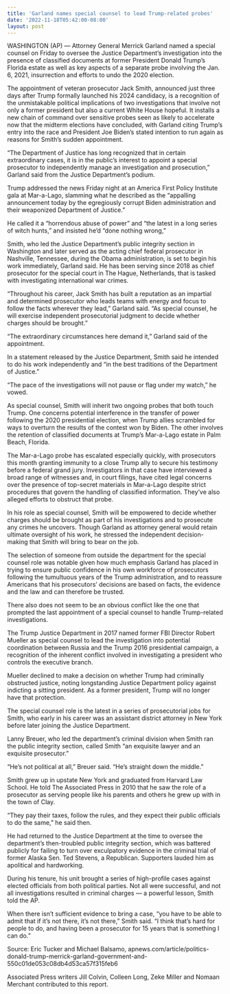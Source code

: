 ```yaml
---
title: 'Garland names special counsel to lead Trump-related probes'
date: '2022-11-18T05:42:00-08:00'
layout: post
---
```


WASHINGTON (AP) — Attorney General Merrick Garland named a special counsel on Friday to oversee the Justice Department’s investigation into the presence of classified documents at former President Donald Trump’s Florida estate as well as key aspects of a separate probe involving the Jan. 6, 2021, insurrection and efforts to undo the 2020 election.

The appointment of veteran prosecutor Jack Smith, announced just three days after Trump formally launched his 2024 candidacy, is a recognition of the unmistakable political implications of two investigations that involve not only a former president but also a current White House hopeful. It installs a new chain of command over sensitive probes seen as likely to accelerate now that the midterm elections have concluded, with Garland citing Trump’s entry into the race and President Joe Biden’s stated intention to run again as reasons for Smith’s sudden appointment.

“The Department of Justice has long recognized that in certain extraordinary cases, it is in the public’s interest to appoint a special prosecutor to independently manage an investigation and prosecution,” Garland said from the Justice Department’s podium.

Trump addressed the news Friday night at an America First Policy Institute gala at Mar-a-Lago, slamming what he described as the “appalling announcement today by the egregiously corrupt Biden administration and their weaponized Department of Justice.”

He called it a “horrendous abuse of power” and “the latest in a long series of witch hunts,” and insisted he’d “done nothing wrong,”

Smith, who led the Justice Department’s public integrity section in Washington and later served as the acting chief federal prosecutor in Nashville, Tennessee, during the Obama administration, is set to begin his work immediately, Garland said. He has been serving since 2018 as chief prosecutor for the special court in The Hague, Netherlands, that is tasked with investigating international war crimes.

“Throughout his career, Jack Smith has built a reputation as an impartial and determined prosecutor who leads teams with energy and focus to follow the facts wherever they lead,” Garland said. “As special counsel, he will exercise independent prosecutorial judgment to decide whether charges should be brought.”

“The extraordinary circumstances here demand it,” Garland said of the appointment.

In a statement released by the Justice Department, Smith said he intended to do his work independently and “in the best traditions of the Department of Justice.”

“The pace of the investigations will not pause or flag under my watch,” he vowed.

As special counsel, Smith will inherit two ongoing probes that both touch Trump. One concerns potential interference in the transfer of power following the 2020 presidential election, when Trump allies scrambled for ways to overturn the results of the contest won by Biden. The other involves the retention of classified documents at Trump’s Mar-a-Lago estate in Palm Beach, Florida.

The Mar-a-Lago probe has escalated especially quickly, with prosecutors this month granting immunity to a close Trump ally to secure his testimony before a federal grand jury. Investigators in that case have interviewed a broad range of witnesses and, in court filings, have cited legal concerns over the presence of top-secret materials in Mar-a-Lago despite strict procedures that govern the handling of classified information. They’ve also alleged efforts to obstruct that probe.

In his role as special counsel, Smith will be empowered to decide whether charges should be brought as part of his investigations and to prosecute any crimes he uncovers. Though Garland as attorney general would retain ultimate oversight of his work, he stressed the independent decision-making that Smith will bring to bear on the job.

The selection of someone from outside the department for the special counsel role was notable given how much emphasis Garland has placed in trying to ensure public confidence in his own workforce of prosecutors following the tumultuous years of the Trump administration, and to reassure Americans that his prosecutors’ decisions are based on facts, the evidence and the law and can therefore be trusted.

There also does not seem to be an obvious conflict like the one that prompted the last appointment of a special counsel to handle Trump-related investigations.

The Trump Justice Department in 2017 named former FBI Director Robert Mueller as special counsel to lead the investigation into potential coordination between Russia and the Trump 2016 presidential campaign, a recognition of the inherent conflict involved in investigating a president who controls the executive branch.

Mueller declined to make a decision on whether Trump had criminally obstructed justice, noting longstanding Justice Department policy against indicting a sitting president. As a former president, Trump will no longer have that protection.

The special counsel role is the latest in a series of prosecutorial jobs for Smith, who early in his career was an assistant district attorney in New York before later joining the Justice Department.

Lanny Breuer, who led the department’s criminal division when Smith ran the public integrity section, called Smith “an exquisite lawyer and an exquisite prosecutor.”

“He’s not political at all,” Breuer said. “He’s straight down the middle.”

Smith grew up in upstate New York and graduated from Harvard Law School. He told The Associated Press in 2010 that he saw the role of a prosecutor as serving people like his parents and others he grew up with in the town of Clay.

“They pay their taxes, follow the rules, and they expect their public officials to do the same,” he said then.

He had returned to the Justice Department at the time to oversee the department’s then-troubled public integrity section, which was battered publicly for failing to turn over exculpatory evidence in the criminal trial of former Alaska Sen. Ted Stevens, a Republican. Supporters lauded him as apolitical and hardworking.

During his tenure, his unit brought a series of high-profile cases against elected officials from both political parties. Not all were successful, and not all investigations resulted in criminal charges — a powerful lesson, Smith told the AP.

When there isn’t sufficient evidence to bring a case, “you have to be able to admit that if it’s not there, it’s not there,” Smith said. “I think that’s hard for people to do, and having been a prosecutor for 15 years that is something I can do.”

Source: Eric Tucker and Michael Balsamo, apnews.com/article/politics-donald-trump-merrick-garland-government-and-550c01de053c08db4d53ca57f315feb6

Associated Press writers Jill Colvin, Colleen Long, Zeke Miller and Nomaan Merchant contributed to this report.